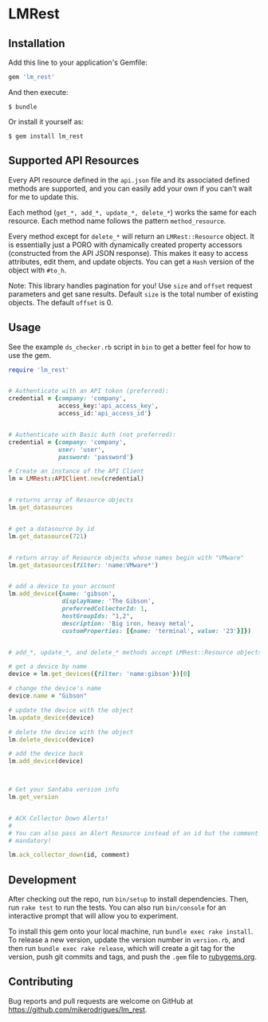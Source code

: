 # LMRest


## Installation

Add this line to your application's Gemfile:

```ruby
gem 'lm_rest'
```

And then execute:

`$ bundle`

Or install it yourself as:

`$ gem install lm_rest`

## Supported API Resources

Every API resource defined in the `api.json` file and its associated defined
methods are supported, and you can easily add your own if you can't wait for me
to update this.

Each method (`get_*, add_*, update_*, delete_*`) works the same
for each resource. Each method name follows the pattern `method_resource`.

Every method except for `delete_*` will return an `LMRest::Resource` object.
It is essentially just a PORO with dynamically created property accessors
(constructed from the API JSON response). This makes it easy to access
attributes, edit them, and update objects. You can get a `Hash` version of the
object with `#to_h`.

Note: This library handles pagination for you! Use `size` and `offset` request
parameters and get sane results. Default `size` is the total number of existing
objects. The default `offset` is 0.

## Usage

See the example `ds_checker.rb` script in `bin` to get a better feel for how to
use the gem.

```ruby
require 'lm_rest'


# Authenticate with an API token (preferred):
credential = {company: 'company',
              access_key:'api_access_key',
              access_id:'api_access_id'}


# Authenticate with Basic Auth (not preferred):
credential = {company: 'company',
              user: 'user',
              password: 'password'}

# Create an instance of the API Client
lm = LMRest::APIClient.new(credential)


# returns array of Resource objects
lm.get_datasources


# get a datasource by id
lm.get_datasource(721)


# return array of Resource objects whose names begin with "VMware"
lm.get_datasources(filter: 'name:VMware*')


# add a device to your account
lm.add_device({name: 'gibson',
               displayName: 'The Gibson',
               preferredCollectorId: 1,
               hostGroupIds: "1,2",
               description: 'Big iron, heavy metal',
               customProperties: [{name: 'terminal', value: '23'}]})


# add_*, update_*, and delete_* methods accept LMRest::Resource objects:

# get a device by name
device = lm.get_devices({filter: 'name:gibson'})[0]

# change the device's name
device.name = "Gibson"

# update the device with the object
lm.update_device(device)

# delete the device with the object
lm.delete_device(device)

# add the device back
lm.add_device(device)



# Get your Santaba version info
lm.get_version


# ACK Collector Down Alerts!
#
# You can also pass an Alert Resource instead of an id but the comment is
# mandatory!

lm.ack_collector_down(id, comment)


```


## Development

After checking out the repo, run `bin/setup` to install dependencies. Then, run `rake test` to run the tests. You can also run `bin/console` for an interactive prompt that will allow you to experiment.

To install this gem onto your local machine, run `bundle exec rake install`. To release a new version, update the version number in `version.rb`, and then run `bundle exec rake release`, which will create a git tag for the version, push git commits and tags, and push the `.gem` file to [rubygems.org](https://rubygems.org).


## Contributing

Bug reports and pull requests are welcome on GitHub at https://github.com/mikerodrigues/lm_rest.

